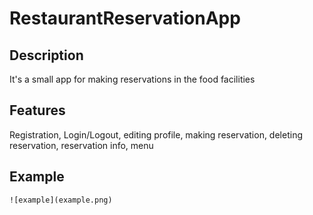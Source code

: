 # RestaurantReservationApp
## Description
It's a small app for making reservations in the food facilities
## Features
Registration, Login/Logout, editing profile, making reservation, deleting reservation, reservation info, menu

## Example
```
![example](example.png)
```